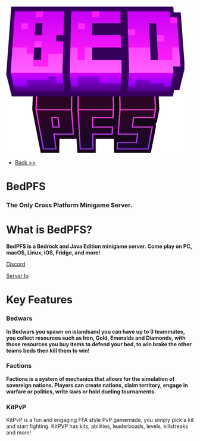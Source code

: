 ![BedPFS logo](/images/BedPFSLR.png)

- [Back >>](/docs)

# BedPFS
### The Only Cross Platform Minigame Server.
# What is BedPFS?
**BedPFS is a Bedrock and Java Edition minigame server. 
Come play on PC, macOS, Linux, iOS, Fridge, and more!**

[Discord](/discord)

[Server Ip](/docs/join)

# Key Features
### Bedwars
**In Bedwars you spawn on islandsand you can have up to 3 teammates, you collect resources such as Iron, Gold, Emeralds and Diamonds, with those resources you buy items to defend your bed, to win brake the other teams beds then kill them to win!**

### Factions
**Factions is a system of mechanics that allows for the simulation of sovereign nations. Players can create nations, claim territory, engage in warfare or politics, write laws or hold dueling tournaments.**

### KitPvP
KitPvP is a fun and engaging FFA style PvP gamemade, you simply pick a kit and start fighting. KitPVP has kits, abilities, leaderboads, levels, killstreaks and more!
